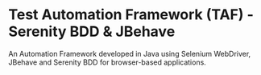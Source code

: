 # Test Automation Framework (TAF) - Serenity BDD & JBehave
An Automation Framework developed in Java using Selenium WebDriver, JBehave and Serenity BDD for browser-based applications.
